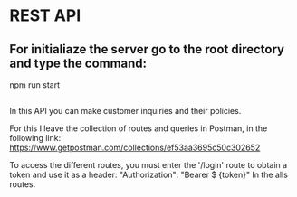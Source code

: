 # REST API

## For initialiaze the server go to the root directory and type the command:

npm run start

##

In this API you can make customer inquiries and their policies.

For this I leave the collection of routes and queries in Postman, in the following link:
https://www.getpostman.com/collections/ef53aa3695c50c302652


To access the different routes, you must enter the '/login' route to obtain a token and use it as a header:
"Authorization": "Bearer $ {token}"
In the alls routes.




